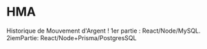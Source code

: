 # HMA
Historique de Mouvement d'Argent ! 1er partie : React/Node/MySQL. 2iemPartie: React/Node+Prisma/PostgresSQL
